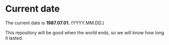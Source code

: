 # Current date

The current date is **1987.07.01.** (YYYY.MM.DD.)

This repository will be good when the world ends, so we will know how long it lasted.